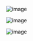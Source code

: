 ![image](https://user-images.githubusercontent.com/38878365/192208059-6619edc6-1182-41b3-8c5e-844226cbf9ed.png)


![image](https://user-images.githubusercontent.com/38878365/192208324-8164845a-6dda-4928-a77f-d2f2790dee13.png)


![image](https://user-images.githubusercontent.com/38878365/192208470-5b2e5e3b-871d-4f5b-93aa-dd81bbf2e47b.png)
